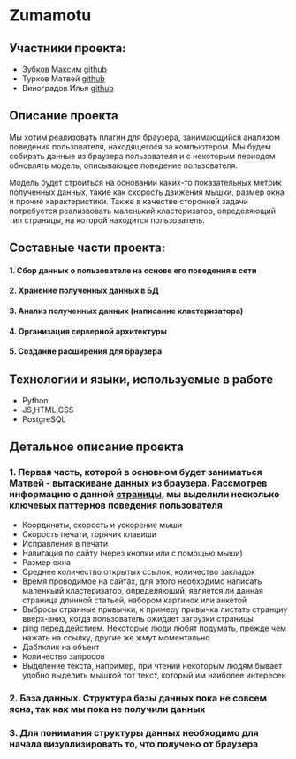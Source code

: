 # Zumamotu

## Участники проекта:
* Зубков Максим [github](https://github.com/maximzubkov)
* Турков Матвей [github](https://github.com/turk0v)
* Виноградов Илья [github](https://github.com/ilvivl)

## Описание проекта 
Мы хотим реализовать плагин для браузера, занимающийся анализом поведения пользователя, находящегося за компьютером. Мы будем собирать данные из браузера пользователя и с некоторым периодом обновлять модель, описывающее поведение пользователя. 

Модель будет строиться на основании каких-то показательных метрик полученных данных, такие как скорость движения мышки, размер окна и прочие характеристики. Также в качестве сторонней задачи потребуется реализвовать маленький кластеризатор, определяющий тип страницы, на которой находится пользователь. 

## Составные части проекта:

#### 1. Сбор данных о пользователе на основе его поведения в сети
#### 2. Хранение полученных данных в БД
#### 3. Анализ полученных данных (написание кластеризатора)
#### 4. Организация серверной архитектуры
#### 5. Создание расширения для браузера 

## Технологии и языки, используемые в работе

* Python
* JS,HTML,CSS
* PostgreSQL



## Детальное описание проекта
### 1. Первая часть, которой в основном будет заниматься Матвей - вытаскиване данных из браузера. Рассмотрев информацию с данной [страницы](https://developer.mozilla.org/ru/docs/Web/Events), мы выделили несколько ключевых паттернов поведения пользователя 
* Координаты, скорость и ускорение мыши
* Скорость печати, горячик клавиши
* Исправления в печати
* Навигация по сайту (через кнопки или с помощью мыши)
* Размер окна
* Среднее количество открытых ссылок, количество закладок
* Время проводимое на сайтах, для этого необходимо написать маленкьий кластеризатор, определяющий, является ли данная страница длинной статьей, набором картинок или анкетой
* Выбросы странные привычки, к примеру привычка листать странциу вверх-вниз, когда пользователь ожидает загрузки страницы
* ping перед дейстием. Некоторые люди любят подумать, прежде чем нажать на ссылку, другие же жмут моментально
* Даблклик на объект
* Количество запросов
* Выделение текста, например, при чтении некоторым людям бывает удобно выделить мышкой тот текст, который им наиболее интересен

### 2. База данных. Структура базы данных пока не совсем ясна, так как мы пока не получили данных

### 3. Для понимания структуры данных необходимо для начала визуализировать то, что получено от браузера



